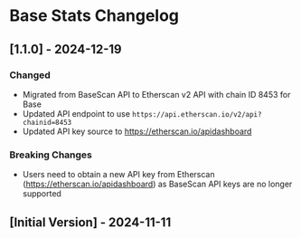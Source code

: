 # Base Stats Changelog

## [1.1.0] - 2024-12-19

### Changed
- Migrated from BaseScan API to Etherscan v2 API with chain ID 8453 for Base
- Updated API endpoint to use `https://api.etherscan.io/v2/api?chainid=8453`
- Updated API key source to https://etherscan.io/apidashboard

### Breaking Changes
- Users need to obtain a new API key from Etherscan (https://etherscan.io/apidashboard) as BaseScan API keys are no longer supported

## [Initial Version] - 2024-11-11